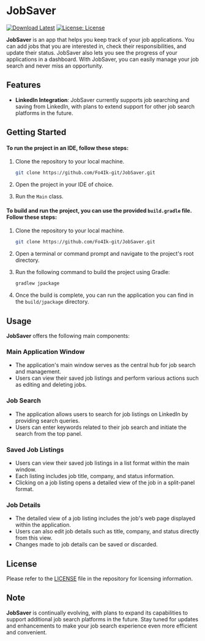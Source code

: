 # JobSaver

[![Download Latest](https://img.shields.io/github/v/release/Fo4Ik-git/JobSaver?label=Download%20Latest&logo=download)](https://github.com/Fo4Ik-git/JobSaver/releases/latest)
[![License: License](https://img.shields.io/badge/License-JobSaver-brightgreen?label=License)](LICENSE)


**JobSaver** is an app that helps you keep track of your job applications. You can add jobs that you are interested in,
check their responsibilities, and update their status. JobSaver also lets you see the progress of your applications in a
dashboard. With JobSaver, you can easily manage your job search and never miss an opportunity.

## Features

- **LinkedIn Integration**: JobSaver currently supports job searching and saving from LinkedIn, with plans to extend
  support for other job search platforms in the future.

## Getting Started

#### To run the project in an IDE, follow these steps:

1. Clone the repository to your local machine.

   ```bash
   git clone https://github.com/Fo4Ik-git/JobSaver.git
   ```

2. Open the project in your IDE of choice.
3. Run the `Main` class.


#### To build and run the project, you can use the provided `build.gradle` file. Follow these steps:

1. Clone the repository to your local machine.

   ```bash
   git clone https://github.com/Fo4Ik-git/JobSaver.git
   ```

2. Open a terminal or command prompt and navigate to the project's root directory.

3. Run the following command to build the project using Gradle:

   ```bash
   gradlew jpackage
   ```

4. Once the build is complete, you can run the application you can find in the `build/jpackage` directory.

## Usage

**JobSaver** offers the following main components:

### Main Application Window

- The application's main window serves as the central hub for job search and management.
- Users can view their saved job listings and perform various actions such as editing and deleting jobs.

### Job Search

- The application allows users to search for job listings on LinkedIn by providing search queries.
- Users can enter keywords related to their job search and initiate the search from the top panel.

### Saved Job Listings

- Users can view their saved job listings in a list format within the main window.
- Each listing includes job title, company, and status information.
- Clicking on a job listing opens a detailed view of the job in a split-panel format.

### Job Details

- The detailed view of a job listing includes the job's web page displayed within the application.
- Users can also edit job details such as title, company, and status directly from this view.
- Changes made to job details can be saved or discarded.

## License

Please refer to the [LICENSE](LICENSE) file in the repository for licensing information.

## Note

**JobSaver** is continually evolving, with plans to expand its capabilities to support additional job search platforms
in the future. Stay tuned for updates and enhancements to make your job search experience even more efficient and
convenient.



